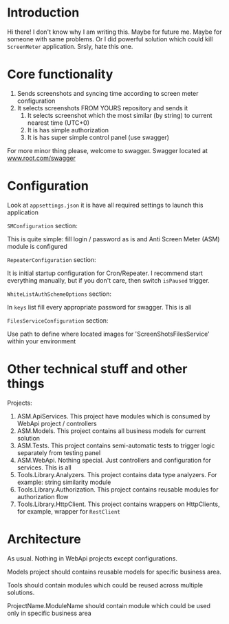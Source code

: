 # Introduction

Hi there! I don't know why I am writing this. Maybe for future me. Maybe for someone with same problems. 
Or I did powerful solution which could kill `ScreenMeter` application. Srsly, hate this one.

# Core functionality

1. Sends screenshots and syncing time according to screen meter configuration
2. It selects screenshots FROM YOURS repository and sends it
    1. It selects screenshot which the most similar (by string) to current nearest time (UTC+0)
    2. It is has simple authorization
    3. It is has super simple control panel (use swagger)
   
For more minor thing please, welcome to swagger. Swagger located at www.root.com/swagger

# Configuration

Look at `appsettings.json` it is have all required settings to launch this application

`SMConfiguration` section:

This is quite simple: fill login / password as is and Anti Screen Meter (ASM) module is configured

`RepeaterConfiguration` section:

It is initial startup configuration for Cron/Repeater. 
I recommend start everything manually, but if you don't care, then switch `isPaused` trigger.

`WhiteListAuthSchemeOptions` section:

In `keys` list fill every appropriate password for swagger. This is all

`FilesServiceConfiguration` section:

Use path to define where located images for 'ScreenShotsFilesService' within your environment

# Other technical stuff and other things

Projects:
1. ASM.ApiServices. This project have modules which is consumed by WebApi project / controllers
2. ASM.Models. This project contains all business models for current solution
3. ASM.Tests. This project contains semi-automatic tests to trigger logic separately from testing panel
4. ASM.WebApi. Nothing special. Just controllers and configuration for services. This is all
5. Tools.Library.Analyzers. This project contains data type analyzers. For example: string similarity module
6. Tools.Library.Authorization. This project contains reusable modules for authorization flow
7. Tools.Library.HttpClient. This project contains wrappers on HttpClients, for example, wrapper for `RestClient`

# Architecture

As usual. Nothing in WebApi projects except configurations.

Models project should contains reusable models for specific business area.

Tools should contain modules which could be reused across multiple solutions.

ProjectName.ModuleName should contain module which could be used only in specific business area
